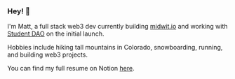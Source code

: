 ### Hey! 👋

I'm Matt, a full stack web3 dev currently building [midwit.io](https://www.midwit.io/) and working with [Student DAO](https://www.joinstudentdao.com/) on the initial launch.

Hobbies include hiking tall mountains in Colorado, snowboarding, running, and building web3 projects.

You can find my full resume on Notion [here](https://mattbrc.notion.site/Matt-Wilder-272ac727e34d487b8426d89cd06bc45b).

<!--
**mattbrc/mattbrc** is a ✨ _special_ ✨ repository because its `README.md` (this file) appears on your GitHub profile.

Here are some ideas to get you started:

- 🔭 I’m currently working on ...
- 🌱 I’m currently learning ...
- 👯 I’m looking to collaborate on ...
- 🤔 I’m looking for help with ...
- 💬 Ask me about ...
- 📫 How to reach me: ...
- 😄 Pronouns: ...
- ⚡ Fun fact: ...
-->
